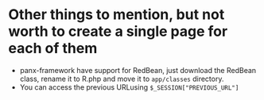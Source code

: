 # Other things to mention, but not worth to create a single page for each of them

- panx-framework have support for RedBean, just download the RedBean class, rename it to R.php and move it to `app/classes` directory.
- You can access the previous URLusing `$_SESSION["PREVIOUS_URL"]`